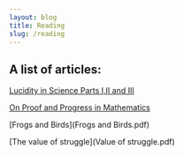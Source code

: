 ```yaml
---
layout: blog
title: Reading
slug: /reading
---
```




## A list of articles: 

[Lucidity in Science Parts I,II and III](http://www.damtp.cam.ac.uk/user/mem/papers/LHCE/index.html)


[On Proof and Progress in Mathematics](proof_thurston-pdf)


[Frogs and Birds](Frogs and Birds.pdf)


[The value of struggle](Value of struggle.pdf)


